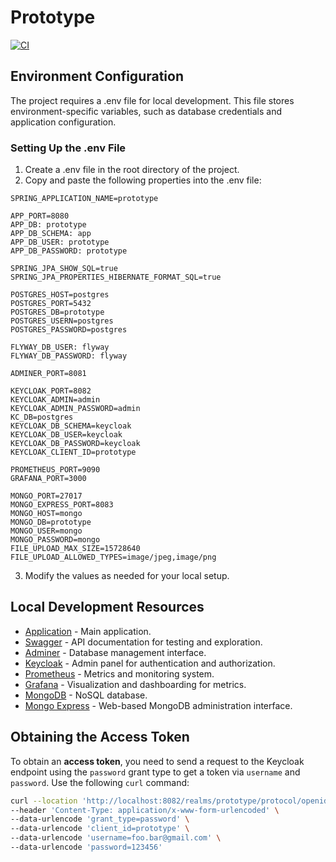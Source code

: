 # Prototype

[![CI](https://github.com/nottaras/prototype/actions/workflows/ci.yml/badge.svg?branch=main)](https://github.com/nottaras/prototype/actions/workflows/ci.yml)

## Environment Configuration

The project requires a .env file for local development. This file stores environment-specific variables, such as
database credentials and application configuration.

### Setting Up the .env File

1. Create a .env file in the root directory of the project.
2. Copy and paste the following properties into the .env file:

```
SPRING_APPLICATION_NAME=prototype

APP_PORT=8080
APP_DB: prototype
APP_DB_SCHEMA: app
APP_DB_USER: prototype
APP_DB_PASSWORD: prototype

SPRING_JPA_SHOW_SQL=true
SPRING_JPA_PROPERTIES_HIBERNATE_FORMAT_SQL=true

POSTGRES_HOST=postgres
POSTGRES_PORT=5432
POSTGRES_DB=prototype
POSTGRES_USERN=postgres
POSTGRES_PASSWORD=postgres

FLYWAY_DB_USER: flyway
FLYWAY_DB_PASSWORD: flyway

ADMINER_PORT=8081

KEYCLOAK_PORT=8082
KEYCLOAK_ADMIN=admin
KEYCLOAK_ADMIN_PASSWORD=admin
KC_DB=postgres
KEYCLOAK_DB_SCHEMA=keycloak
KEYCLOAK_DB_USER=keycloak
KEYCLOAK_DB_PASSWORD=keycloak
KEYCLOAK_CLIENT_ID=prototype

PROMETHEUS_PORT=9090
GRAFANA_PORT=3000

MONGO_PORT=27017
MONGO_EXPRESS_PORT=8083
MONGO_HOST=mongo
MONGO_DB=prototype
MONGO_USER=mongo
MONGO_PASSWORD=mongo
FILE_UPLOAD_MAX_SIZE=15728640
FILE_UPLOAD_ALLOWED_TYPES=image/jpeg,image/png
```

3. Modify the values as needed for your local setup.

## Local Development Resources

- [Application](http://localhost:8080) - Main application.
- [Swagger](http://localhost:8080/swagger-ui/index.html#) - API documentation for testing and exploration.
- [Adminer](http://localhost:8081) - Database management interface.
- [Keycloak](http://localhost:8082) - Admin panel for authentication and authorization.
- [Prometheus](http://localhost:9090) - Metrics and monitoring system.
- [Grafana](http://localhost:3000) - Visualization and dashboarding for metrics.
- [MongoDB](http://localhost:27017) - NoSQL database.
- [Mongo Express](http://localhost:8083) - Web-based MongoDB administration interface.

## Obtaining the Access Token

To obtain an **access token**, you need to send a request to the Keycloak endpoint using the `password` grant type to
get a token via `username` and `password`. Use the following `curl` command:

```bash
curl --location 'http://localhost:8082/realms/prototype/protocol/openid-connect/token' \
--header 'Content-Type: application/x-www-form-urlencoded' \
--data-urlencode 'grant_type=password' \
--data-urlencode 'client_id=prototype' \
--data-urlencode 'username=foo.bar@gmail.com' \
--data-urlencode 'password=123456'
```
